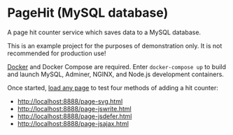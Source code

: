 # PageHit (MySQL database)

A page hit counter service which saves data to a MySQL database.

This is an example project for the purposes of demonstration only. It is not recommended for production use!

[Docker](https://www.docker.com/) and Docker Compose are required. Enter `docker-compose up` to build and launch MySQL, Adminer, NGINX, and Node.js development containers.

Once started, [load any page](http://localhost:8888/) to test four methods of adding a hit counter:

* <http://localhost:8888/page-svg.html>
* <http://localhost:8888/page-jswrite.html>
* <http://localhost:8888/page-jsdefer.html>
* <http://localhost:8888/page-jsajax.html>
